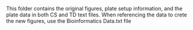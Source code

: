 This folder contains the original figures, plate setup information, and the plate data in both CS and TD text files. When referencing the data to crete the new figures, use the Bioinformatics Data.txt file
